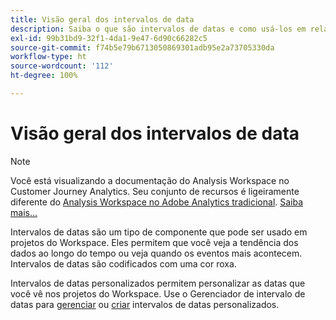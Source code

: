 ```yaml
---
title: Visão geral dos intervalos de data
description: Saiba o que são intervalos de datas e como usá-los em relatórios.
exl-id: 99b31bd9-32f1-4da1-9e47-6d90c66282c5
source-git-commit: f74b5e79b6713050869301adb95e2a73705330da
workflow-type: ht
source-wordcount: '112'
ht-degree: 100%

---
```


# Visão geral dos intervalos de data

>[!NOTE]
>
>Você está visualizando a documentação do Analysis Workspace no Customer Journey Analytics. Seu conjunto de recursos é ligeiramente diferente do [Analysis Workspace no Adobe Analytics tradicional](https://experienceleague.adobe.com/docs/analytics/analyze/analysis-workspace/home.html?lang=pt-BR). [Saiba mais...](/help/getting-started/cja-aa.md)

Intervalos de datas são um tipo de componente que pode ser usado em projetos do Workspace. Eles permitem que você veja a tendência dos dados ao longo do tempo ou veja quando os eventos mais acontecem. Intervalos de datas são codificados com uma cor roxa.

Intervalos de datas personalizados permitem personalizar as datas que você vê nos projetos do Workspace. Use o Gerenciador de intervalo de datas para [gerenciar](manage.md) ou [criar](create.md) intervalos de datas personalizados.
